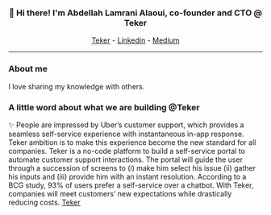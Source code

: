 
<h3 align="center">👋 Hi there! I'm Abdellah Lamrani Alaoui, co-founder and CTO @ Teker</h3>
<p align="center">
  <a href="https://teker.ai">Teker</a> -
  <a href="https://www.linkedin.com/in/abdellah-lamrani-alaoui-6288a4a6">Linkedin</a> -
  <a href="https://medium.com/@abdellah_lamrani_alaoui">Medium</a>
</p>

---

### About me

I love sharing my knowledge with others.


### A little word about what we are building @Teker

✨ People are impressed by Uber’s customer support, which provides a seamless self-service experience with instantaneous in-app response. Teker ambition is to make this experience become the new standard for all companies.
Teker is a no-code platform to build a self-service portal to automate customer support interactions. The portal will guide the user through a succession of screens to (i) make him select his issue (ii) gather his inputs and (iii) provide him with an instant resolution.
According to a BCG study, 93% of users prefer a self-service over a chatbot. With Teker, companies will meet customers’ new expectations while drastically reducing costs.
<a href="https://teker.ai">Teker</a>



<!--
**abdellah-lamrani-alaoui/abdellah-lamrani-alaoui/** is a ✨ _special_ ✨ repository because its `README.md` (this file) appears on your GitHub profile.

Here are some ideas to get you started:

- 🔭 I’m currently working on ...
- 🌱 I’m currently learning ...
- 👯 I’m looking to collaborate on ...
- 🤔 I’m looking for help with ...
- 💬 Ask me about ...
- 📫 How to reach me: ...
- 😄 Pronouns: ...
- ⚡ Fun fact: ...
-->
